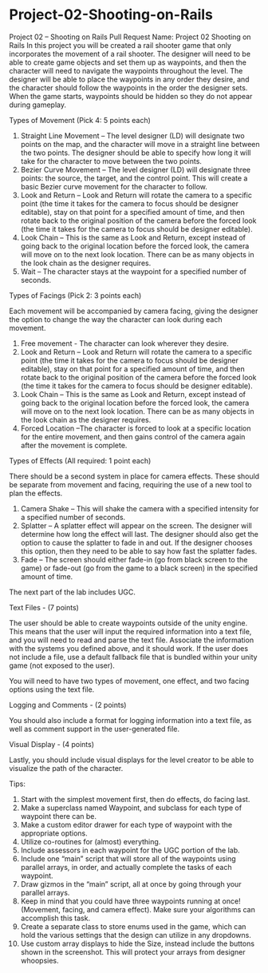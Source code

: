 # Project-02-Shooting-on-Rails
Project 02 – Shooting on Rails
Pull Request Name: Project 02 Shooting on Rails <team name>
In this project you will be created a rail shooter game that only incorporates the movement of a rail shooter. 
The designer will need to be able to create game objects and set them up as waypoints, and then the character will need to navigate the waypoints throughout the level. 
The designer will be able to place the waypoints in any order they desire, and the character should follow the waypoints in the order the designer sets. When the game starts, waypoints should be hidden so they do not appear during gameplay.


Types of Movement (Pick 4: 5 points each)

1.	Straight Line Movement – The level designer (LD) will designate two points on the map, and the character will move in a straight line between the two points. The designer should be able to specify how long it will take for the character to move between the two points. 
2.	Bezier Curve Movement – The level designer (LD) will designate three points: the source, the target, and the control point. This will create a basic Bezier curve movement for the character to follow.
3.	Look and Return – Look and Return will rotate the camera to a specific point (the time it takes for the camera to focus should be designer editable), stay on that point for a specified amount of time, and then rotate back to the original position of the camera before the forced look (the time it takes for the camera to focus should be designer editable). 
4.	Look Chain – This is the same as Look and Return, except instead of going back to the original location before the forced look, the camera will move on to the next look location. There can be as many objects in the look chain as the designer requires.
5.	Wait – The character stays at the waypoint for a specified number of seconds.


Types of Facings (Pick 2: 3 points each)

Each movement will be accompanied by camera facing, giving the designer the option to change the way the character can look during each movement.

1.	Free movement - The character can look wherever they desire.
2.	Look and Return – Look and Return will rotate the camera to a specific point (the time it takes for the camera to focus should be designer editable), stay on that point for a specified amount of time, and then rotate back to the original position of the camera before the forced look (the time it takes for the camera to focus should be designer editable). 
3.	Look Chain – This is the same as Look and Return, except instead of going back to the original location before the forced look, the camera will move on to the next look location. There can be as many objects in the look chain as the designer requires.
4.	Forced Location –The character is forced to look at a specific location for the entire movement, and then gains control of the camera again after the movement is complete.

Types of Effects (All required: 1 point each)

There should be a second system in place for camera effects. These should be separate from movement and facing, requiring the use of a new tool to plan the effects.

1.	Camera Shake – This will shake the camera with a specified intensity for a specified number of seconds. 
2.	Splatter – A splatter effect will appear on the screen. The designer will determine how long the effect will last. The designer should also get the option to cause the splatter to fade in and out. If the designer chooses this option, then they need to be able to say how fast the splatter fades.
3.	Fade – The screen should either fade-in (go from black screen to the game) or fade-out (go from the game to a black screen) in the specified amount of time.

The next part of the lab includes UGC. 

Text Files - (7 points)

The user should be able to create waypoints outside of the unity engine. This means that the user will input the required information into a text file, and you will need to read and parse the text file. Associate the information with the systems you defined above, and it should work. If the user does not include a file, use a default fallback file that is bundled within your unity game (not exposed to the user).

You will need to have two types of movement, one effect, and two facing options using the text file. 

Logging and Comments - (2 points)

You should also include a format for logging information into a text file, as well as comment support in the user-generated file. 

Visual Display - (4 points)

Lastly, you should include visual displays for the level creator to be able to visualize the path of the character. 

Tips:

1.	Start with the simplest movement first, then do effects, do facing last.
2.	Make a superclass named Waypoint, and subclass for each type of waypoint there can be. 
3.	Make a custom editor drawer for each type of waypoint with the appropriate options.
4.	Utilize co-routines for (almost) everything.
5.	Include assessors in each waypoint for the UGC portion of the lab. 
6.	Include one “main” script that will store all of the waypoints using parallel arrays, in order, and actually complete the tasks of each waypoint.
7.	Draw gizmos in the “main” script, all at once by going through your parallel arrays.
8.	Keep in mind that you could have three waypoints running at once! (Movement, facing, and camera effect). Make sure your algorithms can accomplish this task.
9.	Create a separate class to store enums used in the game, which can hold the various settings that the design can utilize in any dropdowns.
10.	Use custom array displays to hide the Size, instead include the buttons shown in the screenshot. This will protect your arrays from designer whoopsies.


